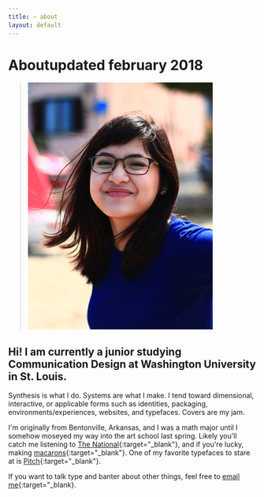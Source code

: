 ```yaml
---
title: — about
layout: default
---
```


<h1 id="about"><span id="title">About</span><span id="date">updated february 2018</span></h1>

>![portrait](/images/portrait.jpg)     

## Hi! I am currently a junior studying Communication Design at Washington University in St. Louis. 

Synthesis is what I do. Systems are what I make. I tend toward dimensional, interactive, or applicable forms such as identities, packaging, environments/experiences, websites, and typefaces. Covers are my jam. 

I'm originally from Bentonville, Arkansas, and I was a math major until I somehow moseyed my way into the art school last spring. Likely you'll catch me listening to [The National](https://www.youtube.com/watch?v=i8yehVUF8h0){:target="_blank"}, and if you're lucky, making [macarons](../images/macaronmadness.jpg){:target="_blank"}. One of my favorite typefaces to stare at is [Pitch](https://klim.co.nz/retail-fonts/pitch/){:target="_blank"}. 

If you want to talk type and banter about other things, feel free to [email me](mailto:vannavu5539@gmail.com){:target="_blank}.

